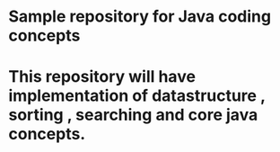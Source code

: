 # Sample repository for Java coding concepts
# This repository will have implementation of datastructure , sorting , searching and core java concepts.
